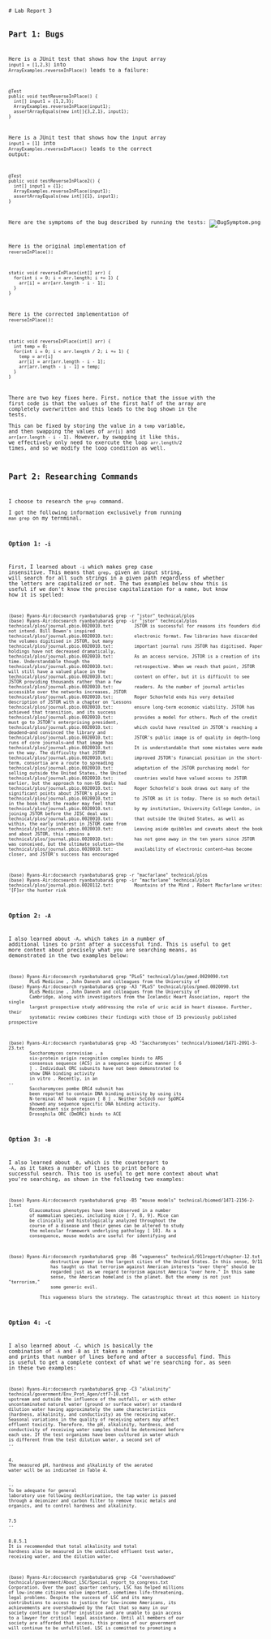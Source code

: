 <code>
<code>
# Lab Report 3

## Part 1: Bugs

Here is a JUnit test that shows how the input array `input1 = [1,2,3]` 
into `ArrayExamples.reverseInPlace()` leads to a failure:
```
@Test 
public void testReverseInPlace() {
  int[] input1 = {1,2,3};
  ArrayExamples.reverseInPlace(input1);
  assertArrayEquals(new int[]{3,2,1}, input1);
}
```

Here is a JUnit test that shows how the input array `input1 = [1]` 
into `ArrayExamples.reverseInPlace()` leads to the correct output:
```
@Test
public void testReverseInPlace2() {
  int[] input1 = {1};
  ArrayExamples.reverseInPlace(input1);
  assertArrayEquals(new int[]{1}, input1);
}
```

Here are the symptoms of the bug described by running the tests:
![BugSymptom.png](BugSymptom.png)

Here is the original implementation of `reverseInPlace()`:
```
static void reverseInPlace(int[] arr) {
  for(int i = 0; i < arr.length; i += 1) {
    arr[i] = arr[arr.length - i - 1];
  }
}
```
Here is the corrected implementation of `reverseInPlace()`:
```
static void reverseInPlace(int[] arr) {
  int temp = 0;
  for(int i = 0; i < arr.length / 2; i += 1) {
    temp = arr[i]
    arr[i] = arr[arr.length - i - 1];
    arr[arr.length - i - 1] = temp;
  }
}
```
There are two key fixes here. 
First, notice that the issue with the first code is that the values of the 
first half of the array are completely overwritten and this leads to the 
bug shown in the tests. \
This can be fixed by storing the value in a `temp` variable, and then 
swapping the values of `arr[i]` and `arr[arr.length - i - 1]`. However, 
by swapping it like this, we effectively only need to exercute the loop
`arr.length/2` times, and so we modify the loop condition as well.

## Part 2: Researching Commands

I choose to research the `grep` command. \
I got the following information exclusively from running `man grep` on my ternminal.

### Option 1: `-i`

First, I learned about `-i` which makes grep case insensitive. This means that `grep`,
given an input string, will search for all such strings in a given path regardless
of whether the letters are capitalized or not. The two examples below show this is useful
if we don't know the precise capitalization for a name, but know how it is spelled:
```
(base) Ryans-Air:docsearch ryanbatubara$ grep -r "jstor" technical/plos
(base) Ryans-Air:docsearch ryanbatubara$ grep -ir "jstor" technical/plos
technical/plos/journal.pbio.0020010.txt:        JSTOR is successful for reasons its founders did not intend. Bill Bowen's inspired
technical/plos/journal.pbio.0020010.txt:        electronic format. Few libraries have discarded the volumes digitised in JSTOR, but many
technical/plos/journal.pbio.0020010.txt:        important journal runs JSTOR has digitised. Paper holdings have not decreased dramatically,
technical/plos/journal.pbio.0020010.txt:        As an access service, JSTOR is a creation of its time. Understandable though the
technical/plos/journal.pbio.0020010.txt:        retrospective. When we reach that point, JSTOR will still have a valued place in the
technical/plos/journal.pbio.0020010.txt:        content on offer, but it is difficult to see JSTOR providing thousands rather than a few
technical/plos/journal.pbio.0020010.txt:        readers. As the number of journal articles accessible over the networks increases, JSTOR
technical/plos/journal.pbio.0020010.txt:        Roger Schonfeld ends his very detailed description of JSTOR with a chapter on ‘Lessons
technical/plos/journal.pbio.0020010.txt:        ensure long-term economic viability. JSTOR has achieved that transition, and its success
technical/plos/journal.pbio.0020010.txt:        provides a model for others. Much of the credit must go to JSTOR's enterprising president,
technical/plos/journal.pbio.0020010.txt:        which could have resulted in JSTOR's reaching a deadend—and convinced the library and
technical/plos/journal.pbio.0020010.txt:        JSTOR's public image is of quality in depth—long runs of core journals—and that image has
technical/plos/journal.pbio.0020010.txt:        It is understandable that some mistakes were made on the way. The difficulty that JSTOR
technical/plos/journal.pbio.0020010.txt:        improved JSTOR's financial position in the short-term, consortia are a route to spreading
technical/plos/journal.pbio.0020010.txt:        adaptation of the JSTOR purchasing model for selling outside the United States, the United
technical/plos/journal.pbio.0020010.txt:        countries would have valued access to JSTOR earlier, but the approach to non-US deals had
technical/plos/journal.pbio.0020010.txt:        Roger Schonfeld's book draws out many of the significant points about JSTOR's place in
technical/plos/journal.pbio.0020010.txt:        to JSTOR as it is today. There is so much detail in the book that the reader may feel that
technical/plos/journal.pbio.0020010.txt:        by my institution, University College London, in joining JSTOR before the JISC deal was
technical/plos/journal.pbio.0020010.txt:        that outside the United States, as well as within, the early interest in JSTOR came from
technical/plos/journal.pbio.0020010.txt:        Leaving aside quibbles and caveats about the book and about JSTOR, this remains a
technical/plos/journal.pbio.0020010.txt:        has not gone away in the ten years since JSTOR was conceived, but the ultimate solution—the
technical/plos/journal.pbio.0020010.txt:        availability of electronic content—has become closer, and JSTOR's success has encouraged
```

```
(base) Ryans-Air:docsearch ryanbatubara$ grep -r "macfarlane" technical/plos
(base) Ryans-Air:docsearch ryanbatubara$ grep -ir "macfarlane" technical/plos
technical/plos/journal.pbio.0020112.txt:        Mountains of the Mind , Robert Macfarlane writes: ‘[F]or the hunter risk
```

### Option 2: `-A`

I also learned about `-A`, which takes in a number of additional lines
to print after a successful find. This is useful to get more context 
about precisely what you are searching means, as demonstrated in the 
two examples below:
```
(base) Ryans-Air:docsearch ryanbatubara$ grep "PLoS" technical/plos/pmed.0020090.txt 
        PLoS Medicine , John Danesh and colleagues from the University of
(base) Ryans-Air:docsearch ryanbatubara$ grep -A3 "PLoS" technical/plos/pmed.0020090.txt 
        PLoS Medicine , John Danesh and colleagues from the University of
        Cambridge, along with investigators from the Icelandic Heart Association, report the single
        largest prospective study addressing the role of uric acid in heart disease. Further, their
        systematic review combines their findings with those of 15 previously published prospective
```

```
(base) Ryans-Air:docsearch ryanbatubara$ grep -A5 "Saccharomyces" technical/biomed/1471-2091-3-23.txt
        Saccharomyces cerevisiae , a
        six-protein origin recognition complex binds to ARS
        consensus sequence (ACS) in a sequence specific manner [ 6
        ] . Individual ORC subunits have not been demonstrated to
        show DNA binding activity 
        in vitro . Recently, in an 
--
        Saccharomyces pombe ORC4 subunit has
        been reported to contain DNA binding activity by using its
        N-terminal AT hook region [ 8 ] . Neither ScCdc6 nor SpORC4
        showed any sequence specific DNA binding activity.
        Recombinant six protein 
        Drosophila ORC (DmORC) binds to ACE
```

### Option 3: `-B`

I also learned about `-B`, which is the counterpart to `-A`, as it 
takes a number of lines to print before a successful search. This 
too is useful to get more context about what you're searching, 
as shown in the following two examples:
```
(base) Ryans-Air:docsearch ryanbatubara$ grep -B5 "mouse models" technical/biomed/1471-2156-2-1.txt
        Glaucomatous phenotypes have been observed in a number
        of mammalian species, including mice [ 7, 8, 9]. Mice can
        be clinically and histologically analyzed throughout the
        course of a disease and their genes can be altered to study
        the molecular framework underlying pathology [ 10]. As a
        consequence, mouse models are useful for identifying and
```

```
(base) Ryans-Air:docsearch ryanbatubara$ grep -B6 "vagueness" technical/911report/chapter-12.txt
                destructive power in the largest cities of the United States. In this sense, 9/11
                has taught us that terrorism against American interests "over there" should be
                regarded just as we regard terrorism against America "over here." In this same
                sense, the American homeland is the planet. But the enemy is not just "terrorism,"
                some generic evil.
            
            This vagueness blurs the strategy. The catastrophic threat at this moment in history
```

### Option 4: `-C`

I also learned about `-C`, which is basically the combination of 
`-A` and `-B` as it takes a number and prints that number of lines 
before and after a successful find. This is useful to get a complete 
context of what we're searching for, as seen in these two examples:
```
(base) Ryans-Air:docsearch ryanbatubara$ grep -C3 "alkalinity" technical/government/Env_Prot_Agen/ctf7-10.txt
upstream and outside the influence of the outfall, or with other
uncontaminated natural water (ground or surface water) or standard
dilution water having approximately the same characteristics
(hardness, alkalinity, and conductivity) as the receiving water.
Seasonal variations in the quality of receiving waters may affect
effluent toxicity. Therefore, the pH, alkalinity, hardness, and
conductivity of receiving water samples should be determined before
each use. If the test organisms have been cultured in water which
is different from the test dilution water, a second set of
--


4.
The measured pH, hardness and alkalinity of the aerated
water will be as indicated in Table 4.


--
To be adequate for general
laboratory use following dechlorination, the tap water is passed
through a deionizer and carbon filter to remove toxic metals and
organics, and to control hardness and alkalinity.


7.5
--


8.8.5.1
It is recommended that total alkalinity and total
hardness also be measured in the undiluted effluent test water,
receiving water, and the dilution water.
```

```
(base) Ryans-Air:docsearch ryanbatubara$ grep -C4 "overshadowed" technical/government/About_LSC/Special_report_to_congress.txt
Corporation. Over the past quarter century, LSC has helped millions
of low-income citizens solve important, sometimes life-threatening,
legal problems. Despite the success of LSC and its many
contributions to access to justice for low-income Americans, its
achievements are overshadowed by the fact that so many in our
society continue to suffer injustice and are unable to gain access
to a lawyer for critical legal assistance. Until all members of our
society are afforded that access, this promise of our government
will continue to be unfulfilled. LSC is committed to promoting a
```
